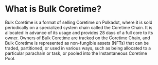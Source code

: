 # What is Bulk Coretime?

Bulk Coretime is a format of selling Coretime on Polkadot, where it is sold periodically on a specialized system chain called the Coretime Chain. It is allocated in advance of its usage and provides 28 days of a full core to its owner. Owners of Bulk Coretime are tracked on the Coretime Chain, and Bulk Coretime is represented as non-fungible assets (NFTs) that can be traded, partitioned, or used in various ways, such as being allocated to a particular parachain or task, or pooled into the Instantaneous Coretime Pool.